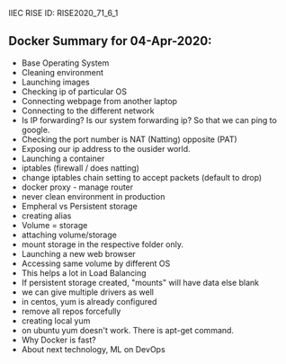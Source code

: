 IIEC RISE ID: RISE2020_71_6_1

## Docker Summary for 04-Apr-2020:
- Base Operating System
- Cleaning environment
- Launching images
- Checking ip of particular OS
- Connecting webpage from another laptop
- Connecting to the different network
- Is IP forwarding? Is our system forwarding ip? So that we can ping to google.
- Checking the port number is NAT (Natting) opposite (PAT)
- Exposing our ip address to the ousider world.
- Launching a container
- iptables (firewall / does natting)
- change iptables chain setting to accept packets (default to drop)
- docker proxy - manage router
- never clean environment in production
- Empheral vs Persistent storage
- creating alias
- Volume = storage
- attaching volume/storage
- mount storage in the respective folder only.
- Launching a new web browser
- Accessing same volume by different OS
- This helps a lot in Load Balancing
- If persistent storage created, "mounts" will have data else blank
- we can give multiple drivers as well
- in centos, yum is already configured
- remove all repos forcefully
- creating local yum
- on ubuntu yum doesn't work. There is apt-get command.
- Why Docker is fast?
- About next technology, ML on DevOps
